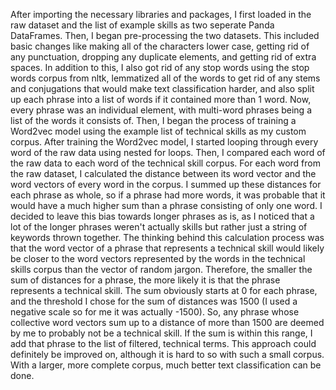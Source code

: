 After importing the necessary libraries and packages, I first loaded in the raw dataset and the list of example skills as two seperate Panda DataFrames. Then, I began pre-processing the two datasets. This included basic changes like making all of the characters lower case, getting rid of any punctuation, dropping any duplicate elements, and getting rid of extra spaces. In addition to this, I also got rid of any stop words using the stop words corpus from nltk, lemmatized all of the words to get rid of any stems and conjugations that would make text classification harder, and also split up each phrase into a list of words if it contained more than 1 word. Now, every phrase was an individual element, with multi-word phrases being a list of the words it consists of. Then, I began the process of training a Word2vec model using the example list of technical skills as my custom corpus. After training the Word2vec model, I started looping through every word of the raw data using nested for loops. Then, I compared each word of the raw data to each word of the technical skill corpus. For each word from the raw dataset, I calculated the distance between its word vector and the word vectors of every word in the corpus. I summed up these distances for each phrase as whole, so if a phrase had more words, it was probable that it would have a much higher sum than a phrase consisting of only one word. I decided to leave this bias towards longer phrases as is, as I noticed that a lot of the longer phrases weren't actually skills but rather just a string of keywords thrown together. The thinking behind this calculation process was that the word vector of a phrase that represents a technical skill would likely be closer to the word vectors represented by the words in the technical skills corpus than the vector of random jargon. Therefore, the smaller the sum of distances for a phrase, the more likely it is that the phrase represents a technical skill. The sum obviously starts at 0 for each phrase, and the threshold I chose for the sum of distances was 1500 (I used a negative scale so for me it was actually -1500). So, any phrase whose collective word vectors sum up to a distance of more than 1500 are deemed by me to probably not be a technical skill. If the sum is within this range, I add that phrase to the list of filtered, technical terms. This approach could definitely be improved on, although it is hard to so with such a small corpus. With a larger, more complete corpus, much better text classification can be done.
